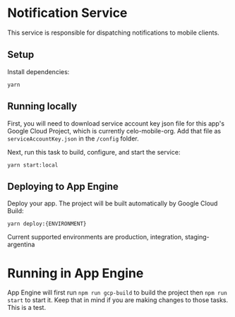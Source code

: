 # Notification Service

This service is responsible for dispatching notifications to mobile clients.

## Setup

Install dependencies:

    yarn

## Running locally

First, you will need to download service account key json file for this app's Google Cloud Project, which is currently celo-mobile-org. Add that file as `serviceAccountKey.json` in the `/config` folder.

Next, run this task to build, configure, and start the service:

    yarn start:local

## Deploying to App Engine

Deploy your app. The project will be built automatically by Google Cloud Build:

    yarn deploy:{ENVIRONMENT}

Current supported environments are production, integration, staging-argentina

# Running in App Engine

App Engine will first run `npm run gcp-build` to build the project then `npm run start` to start it.
Keep that in mind if you are making changes to those tasks.
This is a test.
